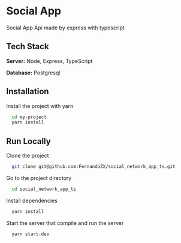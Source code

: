 
# Social App

Social App Api made by express with typescript


## Tech Stack


**Server:** Node, Express, TypeScript

**Database:** Postgresql


## Installation

Install the project with yarn

```bash
  cd my-project
  yarn install
```

## Run Locally

Clone the project

```bash
  git clone git@github.com:FernandoZX/social_network_app_ts.git
```

Go to the project directory

```bash
  cd social_network_app_ts
```

Install dependencies

```bash
  yarn install
```

Start the server that compile and run the server

```bash
  yarn start-dev
```

